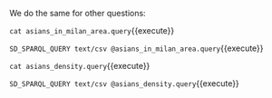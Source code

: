 We do the same for other questions:

`cat asians_in_milan_area.query`{{execute}}

`SD_SPARQL_QUERY text/csv @asians_in_milan_area.query`{{execute}}

`cat asians_density.query`{{execute}}

`SD_SPARQL_QUERY text/csv @asians_density.query`{{execute}}
